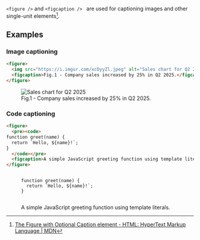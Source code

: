 `<figure />` and `<figcaption /> ` are used for captioning images and other single-unit elements[^1].
## Examples

### Image captioning

```html
<figure>
  <img src="https://i.imgur.com/xcDyyZl.jpeg" alt="Sales chart for Q2 2025">
  <figcaption>Fig.1 - Company sales increased by 25% in Q2 2025.</figcaption>
</figure>
```

<figure>
  <img src="https://i.imgur.com/xcDyyZl.jpeg" alt="Sales chart for Q2 2025">
  <figcaption>Fig.1 - Company sales increased by 25% in Q2 2025.</figcaption>
</figure>

### Code captioning

```html
<figure>
  <pre><code>
function greet(name) {
  return `Hello, ${name}!`;
}
  </code></pre>
  <figcaption>A simple JavaScript greeting function using template literals.</figcaption>
</figure>
```

<figure>
  <pre><code>
function greet(name) {
  return `Hello, ${name}!`;
}
  </code></pre>
  <figcaption>A simple JavaScript greeting function using template literals.</figcaption>
</figure>

[^1]: [The Figure with Optional Caption element - HTML: HyperText Markup Language \| MDN](https://developer.mozilla.org/en-US/docs/Web/HTML/Reference/Elements/figure)
